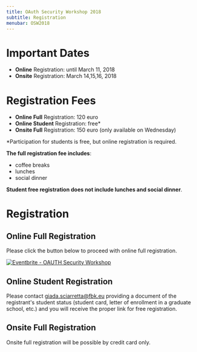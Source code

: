 ```yaml
---
title: OAuth Security Workshop 2018
subtitle: Registration
menubar: OSW2018
---
```


# Important Dates
- **Online** Registration: until March 11, 2018
- **Onsite** Registration: March 14,15,16, 2018

# Registration Fees
- **Online Full** Registration: 120 euro
- **Online Student** Registration: free*
- **Onsite Full** Registration: 150 euro (only available on Wednesday)

*Participation for students is free, but online registration is required.

**The full registration fee includes**:
- coffee breaks
- lunches
- social dinner

**Student free registration does not include lunches and social dinner**.

# Registration
## Online Full Registration
Please click the button below to proceed with online full registration.

<a href="https://www.eventbrite.co.uk/e/oauth-security-workshop-registration-43345260842?ref=ebtnebregn" target="_blank"><img src="https://www.eventbrite.co.uk/custombutton?eid=43345260842" alt="Eventbrite - OAUTH Security Workshop"></a>

## Online Student Registration
Please contact <a href="mailto:giada.sciarretta@fbk.eu">giada.sciarretta@fbk.eu</a> providing a document of the registrant's student status (student card, letter of enrollment in a graduate school, etc.) and you will receive the proper link for free registration.

## Onsite Full Registration
Onsite full registration will be possible by credit card only.